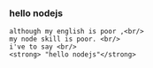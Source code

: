 ### hello nodejs
    although my english is poor ,<br/>
    my node skill is poor. <br/>
    i've to say <br/>
    <strong> "hello nodejs"</strong>